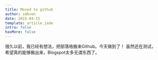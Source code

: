 ```yaml
---
title: Moved to github
author: imkven
date: 2015-04-15
template: article.jade
intro: false
hasMore: false
---
```


很久以前，我已经有想法，把部落格搬来Github。今天做到了！
虽然还在测试，希望真的能够搬出来，Blogspot太多无谓东西了。
